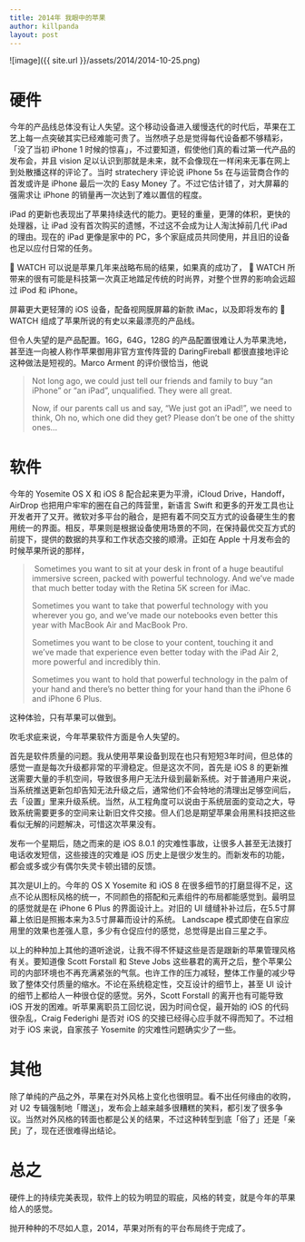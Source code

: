 ```yaml
---
title: 2014年 我眼中的苹果
author: killpanda
layout: post
---
```


![image]({{ site.url }}/assets/2014/2014-10-25.png)

# 硬件

今年的产品线总体没有让人失望。这个移动设备进入缓慢迭代的时代后，苹果在工艺上每一点突破其实已经难能可贵了。当然喷子总是觉得每代设备都不够精彩，「没了当初 iPhone 1 时候的惊喜」，不过要知道，假使他们真的看过第一代产品的发布会，并且 vision 足以认识到那就是未来，就不会像现在一样闲来无事在网上到处散播这样的评论了。当时 stratechery 评论说 iPhone 5s 在与运营商合作的首发或许是 iPhone 最后一次的 Easy Money 了。不过它估计错了，对大屏幕的强需求让 iPhone 的销量再一次达到了难以置信的程度。

iPad 的更新也表现出了苹果持续迭代的能力。更轻的重量，更薄的体积，更快的处理器，让 iPad 没有首次购买的遗憾，不过这不会成为让人淘汰掉前几代 iPad 的理由。现在的 iPad 更像是家中的 PC，多个家庭成员共同使用，并且旧的设备也足以应付日常的任务。

 WATCH 可以说是苹果几年来战略布局的结果，如果真的成功了，  WATCH 所带来的很有可能是科技第一次真正地踏足传统的时尚界，对整个世界的影响会远超过 iPod 和 iPhone。

屏幕更大更轻薄的 iOS 设备，配备视网膜屏幕的新款 iMac，以及即将发布的  WATCH 组成了苹果所说的有史以来最漂亮的产品线。

但令人失望的是产品配置。16G，64G，128G 的产品配置很难让人为苹果洗地，甚至连一向被人称作苹果御用非官方宣传阵营的 DaringFireball 都很直接地评论这种做法是短视的。Marco Arment 的评价很恰当，他说

> Not long ago, we could just tell our friends and family to buy “an iPhone” or “an iPad”, unqualified. They were all great.
> 
> Now, if our parents call us and say, “We just got an iPad!”, we need to think, Oh no, which one did they get? Please don’t be one of the shitty ones… 

# 软件

今年的 Yosemite OS X 和 iOS 8 配合起来更为平滑，iCloud Drive，Handoff，AirDrop 也把用户牢牢的圈在自己的阵营里，新语言 Swift 和更多的开发工具也让开发者开了又开。微软对多平台的融合，是把有着不同交互方式的设备硬生生的套用统一的界面。相反，苹果则是根据设备使用场景的不同，在保持最优交互方式的前提下，提供的数据的共享和工作状态交接的顺滑。正如在 Apple 十月发布会的时候苹果所说的那样，

>  Sometimes you want to sit at your desk in front of a huge beautiful immersive screen, packed with powerful technology. And we’ve made that much better today with the Retina 5K screen for iMac.
> 
> Sometimes you want to take that powerful technology with you wherever you go, and we’ve made our notebooks even better this year with MacBook Air and MacBook Pro.
> 
> Sometimes you want to be close to your content, touching it and we’ve made that experience even better today with the iPad Air 2, more powerful and incredibly thin.
> 
> Sometimes you want to hold that powerful technology in the palm of your hand and there’s no better thing for your hand than the iPhone 6 and iPhone 6 Plus. 

这种体验，只有苹果可以做到。

吹毛求疵来说，今年苹果软件方面是令人失望的。

首先是软件质量的问题。我从使用苹果设备到现在也只有短短3年时间，但总体的感觉一直是每次升级都非常的平滑稳定。但是这次不同，首先是 iOS 8 的更新推送需要大量的手机空间，导致很多用户无法升级到最新系统。对于普通用户来说，当系统推送更新包却告知无法升级之后，通常他们不会特地的清理出足够空间后，去「设置」里来升级系统。当然，从工程角度可以说由于系统层面的变动之大，导致系统需要更多的空间来让新旧文件交接。但人们总是期望苹果会用黑科技把这些看似无解的问题解决，可惜这次苹果没有。

发布一个星期后，随之而来的是 iOS 8.0.1 的灾难性事故，让很多人甚至无法拨打电话收发短信，这些接连的灾难是 iOS 历史上是很少发生的。而新发布的功能，都会或多或少有偶尔失灵卡顿出错的反馈。

其次是UI上的。今年的 OS X Yosemite 和 iOS 8 在很多细节的打磨显得不足，这点不论从图标风格的统一，不同颜色的搭配和元素组件的布局都能感觉到。最明显的感觉就是在 iPhone 6 Plus 的界面设计上。对旧的 UI 缝缝补补过后，在5.5寸屏幕上依旧是照搬本来为3.5寸屏幕而设计的系统。 Landscape 模式即使在自家应用里的效果也差强人意，多少有仓促应付的感觉，总觉得是出自三星之手。

以上的种种加上其他的道听途说，让我不得不怀疑这些是否是跟新的苹果管理风格有关。要知道像 Scott Forstall 和 Steve Jobs 这些暴君的离开之后，整个苹果公司的内部环境也不再充满紧张的气氛。也许工作的压力减轻，整体工作量的减少导致了整体交付质量的缩水。不论在系统稳定性，交互设计的细节上，甚至 UI 设计的细节上都给人一种很仓促的感觉。另外，Scott Forstall 的离开也有可能导致 iOS 开发的困难。听苹果离职员工回忆说，因为时间仓促，最开始的 iOS 的代码很杂乱，Craig Federighi 是否对 iOS 的交接已经得心应手就不得而知了。不过相对于 iOS 来说，自家孩子 Yosemite 的灾难性问题确实少了一些。

# 其他

除了单纯的产品之外，苹果在对外风格上变化也很明显。看不出任何缘由的收购，对 U2 专辑强制地「赠送」，发布会上越来越多很糟糕的笑料，都引发了很多争议。当然对外风格的转面也都是公关的结果，不过这种转型到底「俗了」还是「亲民」了，现在还很难得出结论。

# 总之

硬件上的持续完美表现，软件上的较为明显的瑕疵，风格的转变，就是今年的苹果给人的感觉。

抛开种种的不尽如人意，2014，苹果对所有的平台布局终于完成了。

